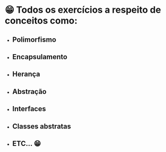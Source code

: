 
# 😁 Todos os exercícios a respeito de conceitos como:

- ## Polimorfismo 
- ## Encapsulamento
- ## Herança
- ## Abstração
- ## Interfaces
- ## Classes abstratas
- ## ETC...  😁